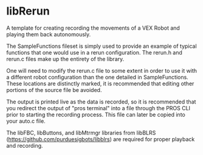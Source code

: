 # libRerun
A template for creating recording the movements of a VEX Robot and playing them back autonomously.

The SampleFunctions fileset is simply used to provide an example of typical functions that one would use in a rerun configuration. The rerun.h and rerun.c files make up the entirety of the library.

One will need to modify the rerun.c file to some extent in order to use it with a different robot configuration than the one detailed in SampleFunctions. These locations are distinctly marked, it is recommended that editing other portions of the source file be avoided.

The output is printed live as the data is recorded, so it is recommended that you redirect the output of "pros terminal" into a file through the PROS CLI prior to starting the recording process. This file can later be copied into your auto.c file.

The libFBC, libButtons, and libMtrmgr libraries from libBLRS (https://github.com/purduesigbots/libblrs) are required for proper playback and recording.
